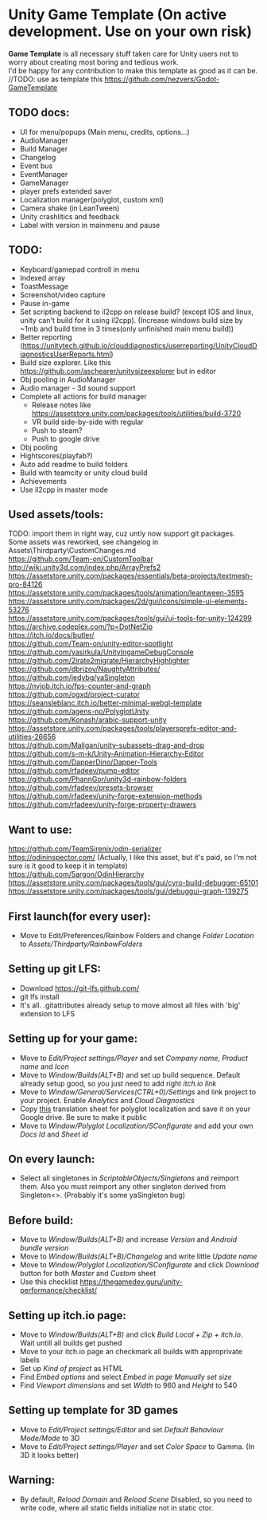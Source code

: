 # Unity Game Template (On active development. Use on your own risk)
**Game Template** is all necessary stuff taken care for Unity users not to worry about creating most boring and tedious work.  
I'd be happy for any contribution to make this template as good as it can be.  
//TODO: use as template this https://github.com/nezvers/Godot-GameTemplate

## TODO docs:
 * UI for menu/popups (Main menu, credits, options...)
 * AudioManager
 * Build Manager
 * Changelog
 * Event bus
 * EventManager
 * GameManager
 * player prefs extended saver
 * Localization manager(polyglot, custom xml)
 * Camera shake (in LeanTween)
 * Unity crashlitics and feedback
 * Label with version in mainmenu and pause  
   
## TODO:
 * Keyboard/gamepad controll in menu
 * Indexed array
 * ToastMessage
 * Screenshot/video capture
 * Pause in-game 
 * Set scripting backend to il2cpp on release build? (except IOS and linux, unity can't build for it using il2cpp). (Increase windows build size by ~1mb and build time in 3 times(only unfinished main menu build))
 * Better reporting (https://unitytech.github.io/clouddiagnostics/userreporting/UnityCloudDiagnosticsUserReports.html)
 * Build size explorer. Like this https://github.com/aschearer/unitysizeexplorer but in editor
 * Obj pooling in AudioManager
 * Audio manager - 3d sound support
 * Complete all actions for build manager
	* Release notes like https://assetstore.unity.com/packages/tools/utilities/build-3720
	* VR build side-by-side with regular
	* Push to steam?
	* Push to google drive
 * Obj pooling
 * Hightscores(playfab?)
 * Auto add readme to build folders
 * Build with teamcity or unity cloud build
 * Achievements
 *  Use il2cpp in master mode
 
 ## Used assets/tools:
 TODO: import them in right way, cuz untiy now support git packages.  
 Some assets was reworked, see changelog in Assets\Thirdparty\CustomChanges.md  
 https://github.com/Team-on/CustomToolbar  
 http://wiki.unity3d.com/index.php/ArrayPrefs2  
 https://assetstore.unity.com/packages/essentials/beta-projects/textmesh-pro-84126  
 https://assetstore.unity.com/packages/tools/animation/leantween-3595  
 https://assetstore.unity.com/packages/2d/gui/icons/simple-ui-elements-53276  
 https://assetstore.unity.com/packages/tools/gui/ui-tools-for-unity-124299  
 https://archive.codeplex.com/?p=DotNetZip  
 https://itch.io/docs/butler/  
 https://github.com/Team-on/unity-editor-spotlight  
 https://github.com/yasirkula/UnityIngameDebugConsole  
 https://github.com/2irate2migrate/HierarchyHighlighter  
 https://github.com/dbrizov/NaughtyAttributes/  
 https://github.com/jedybg/yaSingleton  
 https://nvjob.itch.io/fps-counter-and-graph  
 https://github.com/ogxd/project-curator  
 https://seansleblanc.itch.io/better-minimal-webgl-template  
 https://github.com/agens-no/PolyglotUnity  
 https://github.com/Konash/arabic-support-unity  
 https://assetstore.unity.com/packages/tools/playersprefs-editor-and-utilities-26656  
 https://github.com/Maligan/unity-subassets-drag-and-drop  
 https://github.com/s-m-k/Unity-Animation-Hierarchy-Editor  
 https://github.com/DapperDino/Dapper-Tools  
 https://github.com/rfadeev/pump-editor  
 https://github.com/PhannGor/unity3d-rainbow-folders  
 https://github.com/rfadeev/presets-browser  
 https://github.com/rfadeev/unity-forge-extension-methods  
 https://github.com/rfadeev/unity-forge-property-drawers  
 
 ## Want to use: 
 https://github.com/TeamSirenix/odin-serializer  
 https://odininspector.com/	(Actually, I like this asset, but it's paid, so I'm not sure is it good to keep it in template)  
 https://github.com/5argon/OdinHierarchy  
 https://assetstore.unity.com/packages/tools/gui/cyro-build-debugger-65101  
 https://assetstore.unity.com/packages/tools/gui/debuggui-graph-139275  
   
## First launch(for every user):
 * Move to Edit/Preferences/Rainbow Folders and change *Folder Location* to *Assets/Thirdparty/RainbowFolders*

## Setting up git LFS:
* Download https://git-lfs.github.com/
* git lfs install
* It's all. .gitattributes already setup to move almost all files with 'big' extension to LFS

## Setting up for your game:
 * Move to *Edit/Project settings/Player* and set *Company name*, *Product name* and *Icon*
 * Move to *Window/Builds(ALT+B)* and set up build sequence. Default already setup good, so you just need to add right *itch.io link*
 * Move to *Window/General/Services(CTRL+0)/Settings* and link project to your project. Enable *Analytics* and *Cloud Diagnostics*
 * Copy [this](https://docs.google.com/spreadsheets/d/13YCRi6fHNaS_DRApBelilgdM6O833hLiCy68F47KWIU/edit#gid=296134756) translation sheet for polyglot localization and save it on your Google drive. Be sure to make it public
 * Move to *Window/Polyglot Localization/SConfigurate* and add your own *Docs Id* and *Sheet id*
 
## On every launch:
 * Select all singletones in *ScriptableObjects/Singletons* and reimport them. Also you must reimport any other singleton derived from Singleton<>. (Probably it's some yaSingleton bug)
 
## Before build:
 * Move to *Window/Builds(ALT+B)* and increase *Version* and *Android bundle version*
 * Move to *Window/Builds(ALT+B)/Changelog* and write little *Update name*
 * Move to *Window/Polyglot Localization/SConfigurate* and click *Download* button for both *Master* and *Custom* sheet
 * Use this checklist https://thegamedev.guru/unity-performance/checklist/
 
## Setting up itch.io page:
 * Move to *Window/Builds(ALT+B)* and click *Build Local + Zip + itch.io*. Wait untill all builds get pushed
 * Move to your itch.io page an checkmark all builds with approprivate labels
 * Set up *Kind of project* as HTML
 * Find *Embed options* and select *Embed in page* *Manually set size*
 * Find *Viewport dimensions* and set *Width* to 960 and *Height* to 540
 
 ## Setting up template for 3D games
 * Move to *Edit/Project settings/Editor* and set *Default Behaviour Mode/Mode* to 3D
 * Move to *Edit/Project settings/Player* and set *Color Space* to Gamma. (In 3D it looks better)
 
 ## Warning:
 * By default, *Reload Domain* and *Reload Scene* Disabled, so you need to write code, where all static fields initialize not in static ctor.
